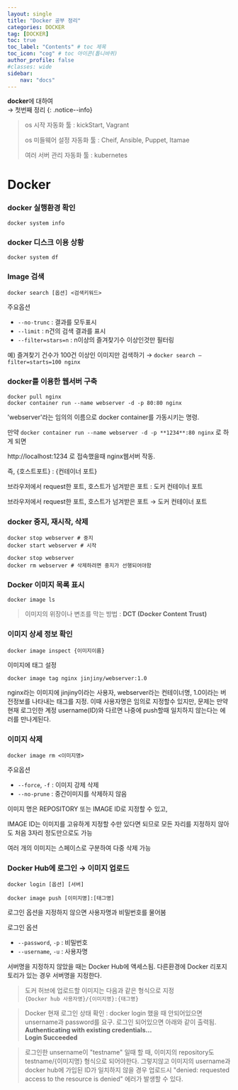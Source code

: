 ```yaml
---
layout: single
title: "Docker 공부 정리"
categories: DOCKER
tag: [DOCKER]
toc: true
toc_label: "Contents" # toc 제목
toc_icon: "cog" # toc 아이콘(톱니바퀴)
author_profile: false
#classes: wide
sidebar:
    nav: "docs"
---
```




**docker**에 대하여
<br> → 첫번째 정리
{: .notice--info}



> os 시작 자동화 툴 : kickStart, Vagrant
>
> os 미들웨어 설정 자동화 툴 : Cheif, Ansible, Puppet, Itamae
>
> 여러 서버 관리 자동화 툴 : kubernetes



# Docker

### docker 실행환경 확인

`docker system info`



### docker 디스크 이용 상황

`docker system df`



### Image 검색

`docker search [옵션] <검색키워드>`

주요옵션

- `--no-trunc` : 결과를 모두표시
- `--limit` : n건의 검색 결과를 표시
- `--filter=stars=n` : n이상의 즐겨찾기수 이상인것만 필터링

예) 즐겨찾기 건수가 100건 이상인 이미지만 검색하기 → `docker search —filter=starts=100 nginx`



### docker를 이용한 웹서버 구축

```shell
docker pull nginx
docker container run --name webserver -d -p 80:80 nginx
```

'webserver'라는 임의의 이름으로 docker container를 가동시키는 명령.

만약 `docker container run --name webserver -d -p **1234**:80 nginx` 로 하게 되면

http://localhost:1234 로 접속했을때 nginx웹서버 작동.

즉, {호스트포트} : {컨테이너 포트}

브라우저에서 request한 포트, 호스트가 넘겨받은 포트 : 도커 컨테이너 포트

브라우저에서 request한 포트, 호스트가 넘겨받은 포트 → 도커 컨테이너 포트



### docker 중지, 재시작, 삭제

```shell
docker stop webserver # 중지
docker start webserver # 시작

docker stop webserver 
docker rm webserver # 삭제하려면 중지가 선행되어야함
```



### Docker 이미지 목록 표시

`docker image ls`



> 이미지의 위장이나 변조를 막는 방법 :  **DCT  (Docker Content Trust)**



### 이미지 상세 정보 확인

`docker image inspect {이미지이름}`



이미지에 태그 설정

`docker image tag nginx jinjiny/webserver:1.0`

nginx라는 이미지에 jinjiny이라는 사용자, webserver라는 컨테이너명, 1.0이라는 버전정보를 나타내는 태그를 지정. 이때 사용자명은 임의로 지정할수 있지만, 문제는 만약 현재 로그인한 계정 username(ID)와 다르면 나중에 push할때 일치하지 않는다는 에러를 만나게된다.



### 이미지 삭제

`docker image rm <이미지명>`

주요옵션

- `--force`, `-f` : 이미지 강제 삭제
- `--no-prune` : 중간이미지를 삭제하지 않음

이미지 명은 REPOSITORY 또는 IMAGE ID로 지정할 수 있고,

IMAGE ID는 이미지를 고유하게 지정할 수만 있다면 되므로 모든 자리를 지정하지 않아도 처음 3자리 정도만으로도 가능

여러 개의 이미지는 스페이스로 구분하여 다중 삭제 가능



### Docker Hub에 로그인 → 이미지 업로드

```shell
docker login [옵션] [서버]

docker image push [이미지명]:[태그명]
```

로그인 옵션을 지정하지 않으면 사용자명과 비밀번호를 물어봄

로그인 옵션

- `--password`, `-p` : 비밀번호
- `--username`, `-u` : 사용자명

서버명을 지정하지 않았을 때는 Docker Hub에 액세스됨. 다른환경에 Docker 리포지토리가 있는 경우 서버명을 지정한다.

> 도커 허브에 업로드할 이미지는 다음과 같은 형식으로 지정  
> `{Docker hub 사용자명}/{이미지명}:{태그명}`

> Docker 현재 로그인 상태 확인 : docker login 했을 때 안되어있으면 unsername과 password를 요구. 로그인 되어있으면 아래와 같이 출력됨.  
> **Authenticating with existing credentials...**  
> **Login Succeeded**

> 로그인한 unsername이 "testname" 일때 할 때, 이미지의 repository도 testname/{이미지명} 형식으로 되어야한다. 그렇지않고 이미지의 username과 docker hub에 가입된 ID가 일치하지 않을 경우 업로드시 "denied: requested access to the resource is denied" 에러가 발생할 수 있다.